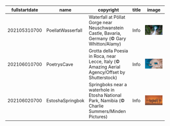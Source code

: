 |fullstartdate|name|copyright|title|image|
|--|--|--|--|--|
202105310700|PoellatWasserfall|Waterfall at Pöllat Gorge near Neuschwanstein Castle, Bavaria, Germany (© Gary Whitton/Alamy)|Info|![](/en-AU/2021/06/202105310700PoellatWasserfall.jpg)|
202106010700|PoetrysCave|Grotta della Poesia in Roca, near Lecce, Italy (© Amazing Aerial Agency/Offset by Shutterstock)|Info|![](/en-AU/2021/06/202106010700PoetrysCave.jpg)|
202106020700|EstoshaSpringbok|Springboks near a waterhole in Etosha National Park, Namibia (© Charlie Summers/Minden Pictures)|Info|![](/en-AU/2021/06/202106020700EstoshaSpringbok.jpg)|
